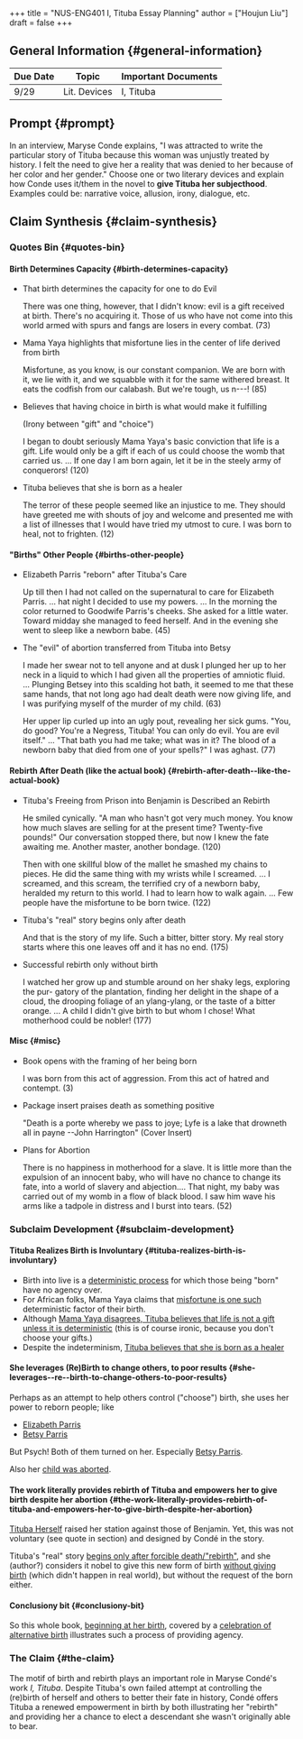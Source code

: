 +++
title = "NUS-ENG401 I, Tituba Essay Planning"
author = ["Houjun Liu"]
draft = false
+++

## General Information {#general-information}

| Due Date | Topic        | Important Documents |
|----------|--------------|---------------------|
| 9/29     | Lit. Devices | I, Tituba           |


## Prompt {#prompt}

In an interview, Maryse Conde explains, "I was attracted to write the particular story of Tituba because this woman was unjustly treated by history. I felt the need to give her a reality that was denied to her because of her color and her gender." Choose one or two literary devices and explain how Conde uses it/them in the novel to ****give Tituba her subjecthood****. Examples could be: narrative voice, allusion, irony, dialogue, etc.


## Claim Synthesis {#claim-synthesis}


### Quotes Bin {#quotes-bin}


#### Birth Determines Capacity {#birth-determines-capacity}

<!--list-separator-->

-  That birth determines the capacity for one to do Evil

    There was one thing, however, that I didn't know: evil is a gift received at birth. There's no acquiring it. Those of us who have not come into this world armed with spurs and fangs are losers in every combat. (73)

<!--list-separator-->

-  Mama Yaya highlights that misfortune lies in the center of life derived from birth

    Misfortune, as you know, is our constant companion. We are born with it, we lie with it, and we squabble with it for the same withered breast. It eats the codfish from our calabash. But we're tough, us n---! (85)

<!--list-separator-->

-  Believes that having choice in birth is what would make it fulfilling

    (Irony between "gift" and "choice")

    I began to doubt seriously Mama Yaya's basic conviction that life is a gift. Life would only be a gift if each of us could choose the womb that carried us. ... If one day I am born again, let it be in the steely army of conquerors! (120)

<!--list-separator-->

-  Tituba believes that she is born as a healer

    The terror of these people seemed like an injustice to me. They should have greeted me with shouts of joy and welcome and presented me with a list of illnesses that I would have tried my utmost to cure. I was born to heal, not to frighten. (12)


#### "Births" Other People {#births-other-people}

<!--list-separator-->

-  Elizabeth Parris "reborn" after Tituba's Care

    Up till then I had not called on the supernatural to care for Elizabeth Parris. ... hat night I decided to use my powers. ... In the morning the color returned to Goodwife Parris's cheeks. She asked for a little water. Toward midday she managed to feed herself. And in the evening she went to sleep like a newborn babe. (45)

<!--list-separator-->

-  The "evil" of abortion transferred from Tituba into Betsy

    I made her swear not to tell anyone and at dusk I plunged her up to her neck in a liquid to which I had given all the properties of amniotic fluid. ... Plunging Betsey into this scalding hot bath, it seemed to me that these same hands, that not long ago had dealt death were now giving life, and I was purifying myself of the murder of my child. (63)

    Her upper lip curled up into an ugly pout, revealing her sick gums. "You, do good? You're a Negress, Tituba! You can only do evil. You are evil itself." ... "That bath you had me take; what was in it? The blood of a newborn baby that died from one of your spells?" I was aghast. (77)


#### Rebirth After Death (like the actual book) {#rebirth-after-death--like-the-actual-book}

<!--list-separator-->

-  Tituba's Freeing from Prison into Benjamin is Described an Rebirth

    He smiled cynically. "A man who hasn't got very much money. You know how much slaves are selling for at the present time? Twenty-five pounds!" Our conversation stopped there, but now I knew the fate awaiting me. Another master, another bondage. (120)

    Then with one skillful blow of the mallet he smashed my chains to pieces. He did the same thing with my wrists while I screamed. ... I screamed, and this scream, the terrified cry of a newborn baby, heralded my return to this world. I had to learn how to walk again. ... Few people have the misfortune to be born twice. (122)

<!--list-separator-->

-  Tituba's "real" story begins only after death

    And that is the story of my life. Such a bitter, bitter story. My real story starts where this one leaves off and it has no end. (175)

<!--list-separator-->

-  Successful rebirth only without birth

    I watched her grow up and stumble around on her shaky legs, exploring the pur- gatory of the plantation, finding her delight in the shape of a cloud, the drooping foliage of an ylang-ylang, or the taste of a bitter orange. ... A child I didn't give birth to but whom I chose! What motherhood could be nobler! (177)


#### Misc {#misc}

<!--list-separator-->

-  Book opens with the framing of her being born

    I was born from this act of aggression. From this act of hatred and contempt. (3)

<!--list-separator-->

-  Package insert praises death as something positive

    "Death is a porte whereby we pass to joye; Lyfe is a lake that drowneth all in payne --John Harrington" (Cover Insert)

<!--list-separator-->

-  Plans for Abortion

    There is no happiness in motherhood for a slave. It is little more than the expulsion of an innocent baby, who will have no chance to change its fate, into a world of slavery and abjection.... That night, my baby was carried out of my womb in a flow of black blood. I saw him wave his arms like a tadpole in distress and I burst into tears. (52)


### Subclaim Development {#subclaim-development}


#### Tituba Realizes Birth is Involuntary {#tituba-realizes-birth-is-involuntary}

-   Birth into live is a [deterministic process](#that-birth-determines-the-capacity-for-one-to-do-evil) for which those being "born" have no agency over.
-   For African folks, Mama Yaya claims that [misfortune is one such](#mama-yaya-highlights-that-misfortune-lies-in-the-center-of-life-derived-from-birth) deterministic factor of their birth.
-   Although [Mama Yaya disagrees, Tituba believes that life is not a gift unless it is deterministic](#believes-that-having-choice-in-birth-is-what-would-make-it-fulfilling) (this is of course ironic, because you don't choose your gifts.)
-   Despite the indeterminism, [Tituba believes that she is born as a healer](#tituba-believes-that-she-is-born-as-a-healer)


#### She leverages (Re)Birth to change others, to poor results {#she-leverages--re--birth-to-change-others-to-poor-results}

Perhaps as an attempt to help others control ("choose") birth, she uses her power to reborn people; like

-   [Elizabeth Parris](#elizabeth-parris-reborn-after-tituba-s-care)
-   [Betsy Parris](#the-evil-of-abortion-transferred-from-tituba-into-betsy)

But Psych! Both of them turned on her. Especially [Betsy Parris](#the-evil-of-abortion-transferred-from-tituba-into-betsy).

Also her [child was aborted](#plans-for-abortion).


#### The work literally provides rebirth of Tituba and empowers her to give birth despite her abortion {#the-work-literally-provides-rebirth-of-tituba-and-empowers-her-to-give-birth-despite-her-abortion}

[Tituba Herself](#tituba-s-freeing-from-prison-into-benjamin-is-described-an-rebirth) raised her station against those of Benjamin. Yet, this was not voluntary (see quote in section) and designed by Condé in the story.

Tituba's "real" story [begins only after forcible death/"rebirth"](#tituba-s-real-story-begins-only-after-death), and she (author?) considers it nobel to give this new form of birth [without giving birth](#successful-rebirth-only-without-birth) (which didn't happen in real world), but without the request of the born either.


#### Conclusiony bit {#conclusiony-bit}

So this whole book, [beginning at her birth](#book-opens-with-the-framing-of-her-being-born), covered by a [celebration of alternative birth](#package-insert-praises-death-as-something-positive) illustrates such a process of providing agency.


### The Claim {#the-claim}

The motif of birth and rebirth plays an important role in Maryse Condé's work _I, Tituba_. Despite Tituba's own failed attempt at controlling the (re)birth of herself and others to better their fate in history, Condé offers Tituba a renewed empowerment in birth by both illustrating her "rebirth" and providing her a chance to elect a descendant she wasn't originally able to bear.